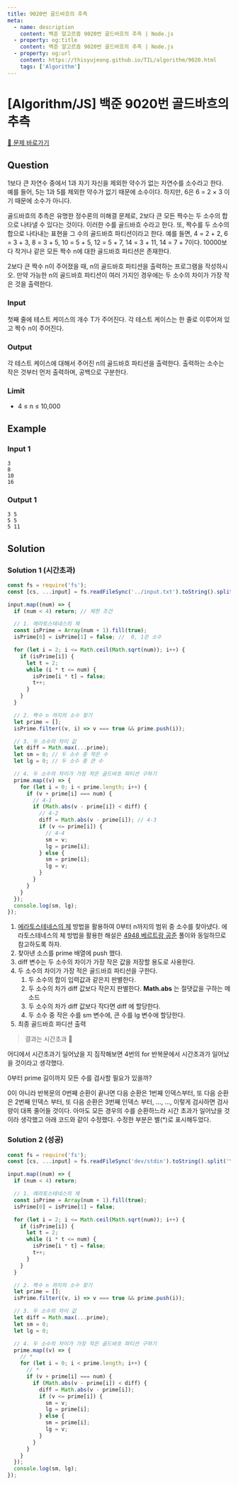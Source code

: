 ```yaml
---
title: 9020번 골드바흐의 추측
meta:
  - name: description
    content: 백준 알고르즘 9020번 골드바흐의 추측 | Node.js
  - property: og:title
    content: 백준 알고르즘 9020번 골드바흐의 추측 | Node.js
  - property: og:url
    content: https://thisyujeong.github.io/TIL/algorithm/9020.html
    tags: ['Algorithm']
---
```


# [Algorithm/JS] 백준 9020번 골드바흐의 추측

[🔗 문제 바로가기](https://www.acmicpc.net/problem/9020)

## Question

1보다 큰 자연수 중에서 1과 자기 자신을 제외한 약수가 없는 자연수를 소수라고 한다. 예를 들어, 5는 1과 5를 제외한 약수가 없기 때문에 소수이다. 하지만, 6은 6 = 2 × 3 이기 때문에 소수가 아니다.

골드바흐의 추측은 유명한 정수론의 미해결 문제로, 2보다 큰 모든 짝수는 두 소수의 합으로 나타낼 수 있다는 것이다. 이러한 수를 골드바흐 수라고 한다. 또, 짝수를 두 소수의 합으로 나타내는 표현을 그 수의 골드바흐 파티션이라고 한다. 예를 들면, 4 = 2 + 2, 6 = 3 + 3, 8 = 3 + 5, 10 = 5 + 5, 12 = 5 + 7, 14 = 3 + 11, 14 = 7 + 7이다. 10000보다 작거나 같은 모든 짝수 n에 대한 골드바흐 파티션은 존재한다.

2보다 큰 짝수 n이 주어졌을 때, n의 골드바흐 파티션을 출력하는 프로그램을 작성하시오. 만약 가능한 n의 골드바흐 파티션이 여러 가지인 경우에는 두 소수의 차이가 가장 작은 것을 출력한다.

### Input

첫째 줄에 테스트 케이스의 개수 T가 주어진다. 각 테스트 케이스는 한 줄로 이루어져 있고 짝수 n이 주어진다.

### Output

각 테스트 케이스에 대해서 주어진 n의 골드바흐 파티션을 출력한다. 출력하는 소수는 작은 것부터 먼저 출력하며, 공백으로 구분한다.

### Limit

- 4 ≤ n ≤ 10,000

## Example

### Input 1

```
3
8
10
16
```

### Output 1

```
3 5
5 5
5 11
```

## Solution

### Solution 1 (시간초과)

```js
const fs = require('fs');
const [cs, ...input] = fs.readFileSync('../input.txt').toString().split('\n').map(Number);

input.map((num) => {
  if (num < 4) return; // 제한 조건

  // 1. 에라토스테네스의 체
  const isPrime = Array(num + 1).fill(true);
  isPrime[0] = isPrime[1] = false; //  0, 1은 소수

  for (let i = 2; i <= Math.ceil(Math.sqrt(num)); i++) {
    if (isPrime[i]) {
      let t = 2;
      while (i * t <= num) {
        isPrime[i * t] = false;
        t++;
      }
    }
  }

  // 2. 짝수 n 까지의 소수 찾기
  let prime = [];
  isPrime.filter((v, i) => v === true && prime.push(i));

  // 3. 두 소수의 차이 값
  let diff = Math.max(...prime);
  let sm = 0; // 두 소수 중 작은 수
  let lg = 0; // 두 소수 중 큰 수

  // 4. 두 소수의 차이가 가장 작은 골드바흐 파티션 구하기
  prime.map((v) => {
    for (let i = 0; i < prime.length; i++) {
      if (v + prime[i] === num) {
        // 4-1
        if (Math.abs(v - prime[i]) < diff) {
          // 4-2
          diff = Math.abs(v - prime[i]); // 4-3
          if (v <= prime[i]) {
            // 4-4
            sm = v;
            lg = prime[i];
          } else {
            sm = prime[i];
            lg = v;
          }
        }
      }
    }
  });
  console.log(sm, lg);
});
```

1. [에라토스테네스의 체](https://namu.wiki/w/%EC%97%90%EB%9D%BC%ED%86%A0%EC%8A%A4%ED%85%8C%EB%84%A4%EC%8A%A4%EC%9D%98%20%EC%B2%B4) 방법을 활용하여 0부터 n까지의 범위 중 소수를 찾아냈다. 에라토스테네스의 체 방법을 활용한 해설은 [4948 베르트랑 공준](https://thisyujeong.github.io/TIL/algorithm/4948.html) 풀이와 동일하므로 참고하도록 하자.
2. 찾아낸 소스를 prime 배열에 push 했다.
3. diff 변수는 두 소수의 차이가 가장 작은 값을 저장할 용도로 사용한다.
4. 두 소수의 차이가 가장 적은 골드바흐 파티션을 구한다.
   1. 두 소수의 합이 입력값과 같은지 판별한다.
   2. 두 소수의 차가 diff 값보다 작은지 판별한다. **Math.abs** 는 절댓값을 구하는 메소드
   3. 두 소수의 차가 diff 값보다 작다면 diff 에 할당한다.
   4. 두 소수 중 작은 수를 sm 변수에, 큰 수를 lg 변수에 할당한다.
5. 최종 골드바흐 파디션 출력

> 결과는 시간초과 🥲

어디에서 시간초과기 일어났을 지 짐작해보면 4번의 for 반복문에서 시간초과가 일어났을 것이라고 생각했다.

0부터 prime 길이까지 모든 수를 검사할 필요가 있을까?

0이 아니라 반복문의 0번째 순환이 끝나면 다음 순환은 1번째 인덱스부터, 또 다음 순환은 2번째 인덱스 부터, 또 다음 순환은 3번째 인덱스 부터, ..., ..., 이렇게 검사하면 검사량이 대폭 줄어들 것이다. 아마도 모든 경우의 수를 순환하느라 시간 초과가 일어났을 것이라 생각했고 아래 코드와 같이 수정했다. 수정한 부분은 별(\*)로 표시해두었다.

### Solution 2 (성공)

```js
const fs = require('fs');
const [cs, ...input] = fs.readFileSync('dev/stdin').toString().split('\n').map(Number);

input.map((num) => {
  if (num < 4) return;

  // 1. 에라토스테네스의 체
  const isPrime = Array(num + 1).fill(true);
  isPrime[0] = isPrime[1] = false;

  for (let i = 2; i <= Math.ceil(Math.sqrt(num)); i++) {
    if (isPrime[i]) {
      let t = 2;
      while (i * t <= num) {
        isPrime[i * t] = false;
        t++;
      }
    }
  }

  // 2. 짝수 n 까지의 소수 찾기
  let prime = [];
  isPrime.filter((v, i) => v === true && prime.push(i));

  // 3. 두 소수의 차이 값
  let diff = Math.max(...prime);
  let sm = 0;
  let lg = 0;

  // 4. 두 소수의 차이가 가장 작은 골드바흐 파티션 구하기
  prime.map((v) => {
    // *
    for (let i = 0; i < prime.length; i++) {
      // *
      if (v + prime[i] === num) {
        if (Math.abs(v - prime[i]) < diff) {
          diff = Math.abs(v - prime[i]);
          if (v <= prime[i]) {
            sm = v;
            lg = prime[i];
          } else {
            sm = prime[i];
            lg = v;
          }
        }
      }
    }
  });
  console.log(sm, lg);
});
```
